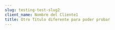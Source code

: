 ```yaml
---
slug: testing-test-slug2
client_name: Nombre del Cliente1
title: Otro Título diferente para poder probar
---
```

